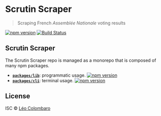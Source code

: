 # Scrutin Scraper

> Scraping French _Assemblée Nationale_ voting results

[![npm version](https://img.shields.io/npm/v/scrutin-scraper.svg)](https://www.npmjs.org/package/scrutin-scraper)
[![Build Status](https://action-badges.now.sh/LeoColomb/scrutin-scraper)](https://github.com/LeoColomb/scrutin-scraper/actions)

## Scrutin Scraper

The Scrutin Scraper repo is managed as a monorepo that is composed of many npm packages.

* [**`packages/lib`**](packages/lib): programmatic usage. [![npm version](https://img.shields.io/npm/v/scrutin-scraper.svg)](https://www.npmjs.org/package/scrutin-scraper)
* [**`packages/cli`**](packages/cli): terminal usage. [![npm version](https://img.shields.io/npm/v/scrutin-scraper-cli.svg)](https://www.npmjs.org/package/scrutin-scraper-cli)

## License

ISC © [Léo Colombaro](https://colombaro.fr)
